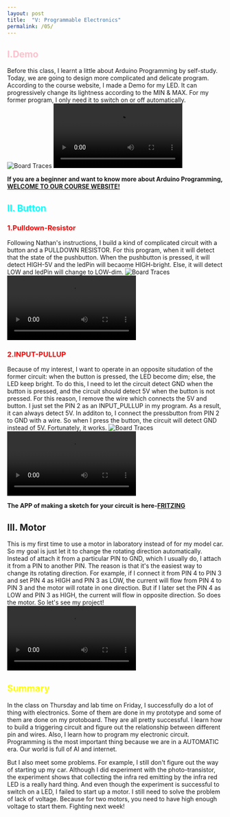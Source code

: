 ```yaml
---
layout: post
title:  "V: Programmable Electronics"
permalink: /05/
---
```


<h2 style="color:Pink;"> I.Demo</h2>
Before this class, I learnt a little about Arduino Programming by self-study. Today, we are going to design more complicated and delicate program. According to the course website, I made a Demo for my LED. It can progressively change its lightness according to the MIN & MAX. For my former program, I only need it to switch on or off automatically.
<img src="5.png" alt="Board Traces">
<video controls>
	<source src="1.mp4" type="video/mp4">
</video>

**If you are a beginner and want to know more about Arduino Programming,** <a href="https://nathanmelenbrink.github.io/intro-dig-fab/05_electronics/arduino.html/">**WELCOME TO OUR COURSE WEBSITE!**<a>

<h2 style="color:Aqua;"> II. Button</h2>

<h3 style="color:Red;"> 1.Pulldown-Resistor</h3>
Following Nathan's instructions, I build a kind of complicated circuit with a button and a PULLDOWN RESISTOR. For this program, when it will detect that the state of the pushbutton. When the pushbutton is pressed, it will detect HIGH-5V and the ledPin will becaome HIGH-bright. Else, it will detect LOW and ledPin will change to LOW-dim.
<img src="2.png" alt="Board Traces">
<video controls>
	<source src="2.mp4" type="video/mp4">
</video>

<h3 style="color:Red;"> 2.INPUT-PULLUP</h3>
Because of my interest, I want to operate in an opposite situdation of the former circuit: when the button is pressed, the LED become dim; else, the LED keep bright. To do this, I need to let the circuit detect GND when the button is pressed, and the circuit should detect 5V when the button is not pressed. For this reason, I remove the wire which connects the 5V and button. I just set the PIN 2 as an INPUT_PULLUP in my program. As a result, it can always detect 5V. In additon to, I connect the pressbutton from PIN 2 to GND with a wire. So when I press the button, the circuit will detect GND instead of 5V. Fortunately, it works. 
<img src="3.png" alt="Board Traces">
<video controls>
	<source src="3.mp4" type="video/mp4">
</video>

**The APP of making a sketch for your circuit is here-**<a href="https://fritzing.org/home//">**FRITZING**<a>

<h2 style="color:Neon Orange;"> III. Motor</h2>
This is my first time to use a motor in laboratory instead of for my model car. So my goal is just let it to change the rotating direction automatically. Instead of attach it from a particular PIN to GND, which I usually do, I attach it from a PIN to another PIN. The reason is that it's the easiest way to change its rotating direction. For example, if I connect it from PIN 4 to PIN 3 and set PIN 4 as HIGH and PIN 3 as LOW, the current will flow from PIN 4 to PIN 3 and the motor will rotate in one direction. But if I later set the PIN 4 as LOW and PIN 3 as HIGH, the current will flow in opposite direction. So does the motor. So let's see my project!
<video controls>
	<source src="4.mp4" type="video/mp4">
</video>

<h2 style="color:Yellow;"> Summary</h2>
In the class on Thursday and lab time on Friday, I successfully do a lot of thing with electronics. Some of them are done in my prototype and some of them are done on my protoboard. They are all pretty successful. I learn how to build a triggering circuit and figure out the relationship between different pin and wires. Also, I learn how to program my electronic circuit. Programming is the most important thing because we are in a AUTOMATIC era. Our world is full of AI and internet. 

But I also meet some problems. For example, I still don't figure out the way of starting up my car. Although I did experiment with the photo-transistor, the experiment shows that collecting the infra red emitting by the infra red LED is a really hard thing. And even though the experiment is successful to switch on a LED, I failed to start up a motor. I still need to solve the problem of lack of voltage. Because for two motors, you need to have high enough voltage to start them. Fighting next week!




